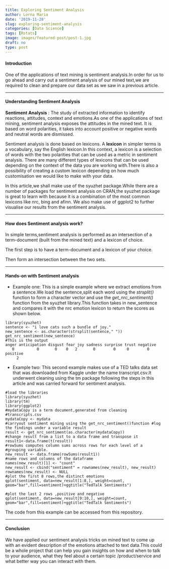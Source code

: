 ```yaml
---
title: Exploring Sentiment Analysis
author: Lorna Maria
date: '2019-11-28'
slug: exploring-sentiment-analysis
categories: [Data Science]
tags: [Rstats]
image: images/featured-post/post-1.jpg
draft: no
type: post
---
```

#### Introduction
One of the applications of text mining is sentiment analysis.In order for us to go ahead and carry out a sentiment analysis of our mined text,we are required to clean and prepare our data set as we saw in a previous article.

<hr>

#### Understanding Sentiment Analysis
**Sentiment Analysis** : The study of extracted information to identify reactions, attitudes, context and emotions.As one of the applications of text mining, sentiment analysis exposes the attitudes in the mined text.
It is based on word polarities, it takes into account positive or negative words and neutral words are dismissed.

Sentiment analysis is done based on lexicons. A **lexicon** in simpler terms is a vocabulary, say the English lexicon.In this context, a lexicon is a selection of words with the two polarities that can be used as a metric in sentiment analysis.
There are many different types of lexicons that can be used depending on the context of the data you are working with.There is also a possibility of creating a custom lexicon depending on how much customisation we would like to make with your data.

In this article,we shall make use of the syuzhet package.While there are a number of packages for sentiment analysis on CRAN,the syuzhet package is great to learn with because it is a combination of the most common lexicons like nrc, bing and afinn.
We also make use of ggplot2 to further visualise our results from the sentiment analysis.

<hr>

#### How does Sentiment analysis work?
In simple terms,sentiment analysis is performed as an intersection of a term-document (built from the mined text) and a lexicon of choice.

The first step is to have a term-document and a lexicon of your choice.

Then form an intersection between the two sets.

<hr>

#### Hands-on with Sentiment analysis
* Example one: This is a simple example where we extract emotions from a sentence.We load the sentence,split each word using the *strsplit()* function to form a character vector and use the *get_nrc_sentiment()* function from the syuzhet library.This function takes in new_sentence and compares it with the nrc emotion lexicon to return the scores as shown below.
```
library(syuzhet)
sentence <- "i love cats such a bundle of joy."
new_sentence <- as.character(strsplit(sentence," "))
get_nrc_sentiment(new_sentence)
#This is the output
anger anticipation disgust fear joy sadness surprise trust negative
   0          0       0    0   2       0        0     0        0
positive
     2
```
* Example two: This second example makes use of a TED talks data set that was downloaded from Kaggle under the name transcript.csv.It underwent cleaning using the tm package following the steps in this article and was carried forward for sentiment analysis.
```
#load the libraries
library(syuzhet)
library(tm)
library(ggplot2)
#mydataCopy is a term document,generated from cleaning #transcripts.csv 
mydataCopy <- mydata
#carryout sentiment mining using the get_nrc_sentiment()function #log the findings under a variable result
result <- get_nrc_sentiment(as.character(mydataCopy))
#change result from a list to a data frame and transpose it 
result1<-data.frame(t(result))
#rowSums computes column sums across rows for each level of a #grouping variable.
new_result <- data.frame(rowSums(result1))
#name rows and columns of the dataframe
names(new_result)[1] <- "count"
new_result <- cbind("sentiment" = rownames(new_result), new_result)
rownames(new_result) <- NULL
#plot the first 8 rows,the distinct emotions
qplot(sentiment, data=new_result[1:8,], weight=count, geom="bar",fill=sentiment)+ggtitle("TedTalk Sentiments")

#plot the last 2 rows ,positive and negative
qplot(sentiment, data=new_result[9:10,], weight=count, geom="bar",fill=sentiment)+ggtitle("TedTalk Sentiments")
```

The code from this example can be accessed from this repository.

<hr>

#### Conclusion
We have applied our sentiment analysis tricks on mined text to come up with an evident description of the emotions attached to text data.This could be a whole project that can help you gain insights on how and when to talk to your audience, what they feel about a certain topic /product/service and what better way you can interact with them.